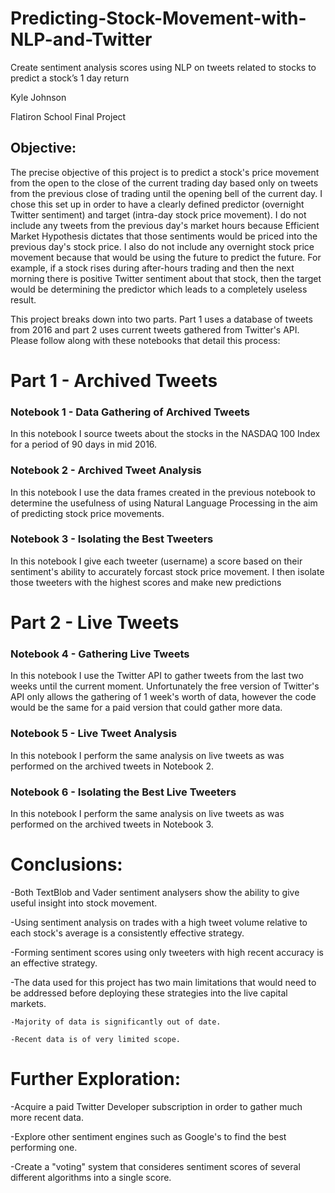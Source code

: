 # Predicting-Stock-Movement-with-NLP-and-Twitter
Create sentiment analysis scores using NLP on tweets related to stocks to predict a stock’s 1 day return

Kyle Johnson

Flatiron School Final Project

## Objective:
The precise objective of this project is to predict a stock's price movement from the open to the close of the current trading day based only on tweets from the previous close of trading until the opening bell of the current day. I chose this set up in order to have a clearly defined predictor (overnight Twitter sentiment) and target (intra-day stock price movement). I do not include any tweets from the previous day's market hours because Efficient Market Hypothesis dictates that those sentiments would be priced into the previous day's stock price. I also do not include any overnight stock price movement because that would be using the future to predict the future. For example, if a stock rises during after-hours trading and then the next morning there is positive Twitter sentiment about that stock, then the target would be determining the predictor which leads to a completely useless result.

This project breaks down into two parts. Part 1 uses a database of tweets from 2016 and part 2 uses current tweets gathered from Twitter's API. Please follow along with these notebooks that detail this process:

# Part 1 - Archived Tweets
### Notebook 1 - Data Gathering of Archived Tweets
In this notebook I source tweets about the stocks in the NASDAQ 100 Index for a period of 90 days in mid 2016.

### Notebook 2 - Archived Tweet Analysis
In this notebook I use the data frames created in the previous notebook to determine the usefulness of using Natural Language Processing in the aim of predicting stock price movements.

### Notebook 3 - Isolating the Best Tweeters
In this notebook I give each tweeter (username) a score based on their sentiment's ability to accurately forcast stock price movement. I then isolate those tweeters with the highest scores and make new predictions

# Part 2 - Live Tweets
### Notebook 4 - Gathering Live Tweets
In this notebook I use the Twitter API to gather tweets from the last two weeks until the current moment. Unfortunately the free version of Twitter's API only allows the gathering of 1 week's worth of data, however the code would be the same for a paid version that could gather more data.

### Notebook 5 - Live Tweet Analysis
In this notebook I perform the same analysis on live tweets as was performed on the archived tweets in Notebook 2.

### Notebook 6 - Isolating the Best Live Tweeters
In this notebook I perform the same analysis on live tweets as was performed on the archived tweets in Notebook 3.

# Conclusions:
-Both TextBlob and Vader sentiment analysers show the ability to give useful insight into stock movement.

-Using sentiment analysis on trades with a high tweet volume relative to each stock's average is a consistently effective strategy.

-Forming sentiment scores using only tweeters with high recent accuracy is an effective strategy.

-The data used for this project has two main limitations that would need to be addressed before deploying these strategies into the live capital markets.

    -Majority of data is significantly out of date.
  
    -Recent data is of very limited scope.
# Further Exploration:
-Acquire a paid Twitter Developer subscription in order to gather much more recent data.

-Explore other sentiment engines such as Google's to find the best performing one.

-Create a "voting" system that consideres sentiment scores of several different algorithms into a single score.
